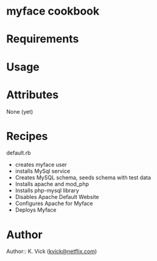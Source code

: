 # myface cookbook

# Requirements

# Usage

# Attributes
None (yet)

# Recipes
default.rb
 - creates myface user
 - installs MySql service
 - Creates MySQL schema, seeds schema with test data
 - Installs apache and mod_php
 - Installs php-mysql library
 - Disables Apache Default Website
 - Configures Apache for Myface
 - Deploys Myface
# Author

Author:: K. Vick (kvick@netflix.com)
